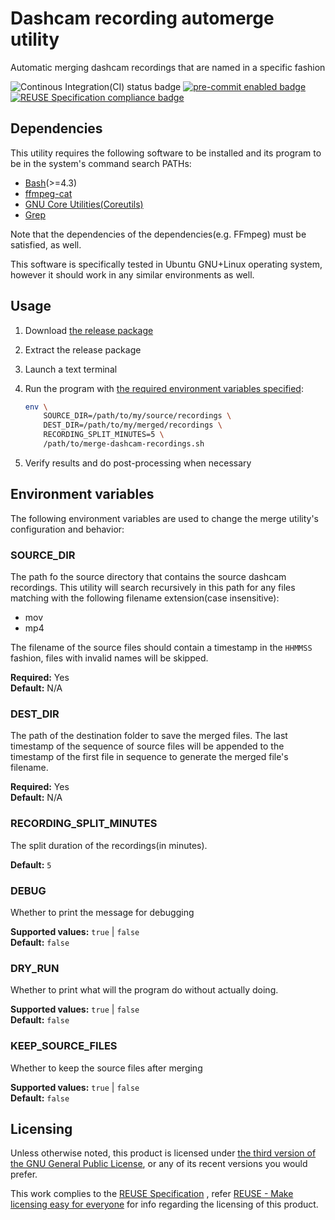 # Dashcam recording automerge utility

Automatic merging dashcam recordings that are named in a specific fashion

![Continous Integration(CI) status badge](https://github.com/brlin-tw/dashcam-recording-automerge/actions/workflows/run-continous-integration.yml/badge.svg "Continous Integration(CI) status") [![pre-commit enabled badge](https://img.shields.io/badge/pre--commit-enabled-brightgreen?logo=pre-commit&logoColor=white "This project uses pre-commit to check potential problems")](https://pre-commit.com/) [![REUSE Specification compliance badge](https://api.reuse.software/badge/github.com/brlin-tw/dashcam-recording-automerge "This project complies to the REUSE specification to decrease software licensing costs")](https://api.reuse.software/info/github.com/brlin-tw/dashcam-recording-automerge)

## Dependencies

This utility requires the following software to be installed and its
program to be in the system's command search PATHs:

* [Bash](https://www.gnu.org/software/bash/)(>=4.3)
* [ffmpeg-cat](https://github.com/brlin-tw/ffmpeg-cat)
* [GNU Core Utilities(Coreutils)](https://www.gnu.org/software/coreutils/)
* [Grep](https://www.gnu.org/software/grep/)

Note that the dependencies of the dependencies(e.g. FFmpeg) must be
satisfied, as well.

This software is specifically tested in Ubuntu GNU+Linux operating
system, however it should work in any similar environments as well.

## Usage

1. Download [the release package](https://github.com/brlin-tw/dashcam-recording-automerge/releases)
1. Extract the release package
1. Launch a text terminal
1. Run the program with [the required environment variables specified](#environment-variables):

    ```sh
    env \
        SOURCE_DIR=/path/to/my/source/recordings \
        DEST_DIR=/path/to/my/merged/recordings \
        RECORDING_SPLIT_MINUTES=5 \
        /path/to/merge-dashcam-recordings.sh
    ```

1. Verify results and do post-processing when necessary

## Environment variables

The following environment variables are used to change the merge utility's configuration and behavior:

### SOURCE_DIR

The path fo the source directory that contains the source dashcam
recordings.  This utility will search recursively in this path for any
files matching with the following filename extension(case insensitive):

* mov
* mp4

The filename of the source files should contain a timestamp in the
`HHMMSS` fashion, files with invalid names will be skipped.

**Required:** Yes  
**Default:** N/A

### DEST_DIR

The path of the destination folder to save the merged files.  The last
timestamp of the sequence of source files will be appended to the
timestamp of the first file in sequence to generate the merged file's
filename.

**Required:** Yes  
**Default:** N/A

### RECORDING_SPLIT_MINUTES

The split duration of the recordings(in minutes).

**Default:** `5`

### DEBUG

Whether to print the message for debugging

**Supported values:** `true` | `false`  
**Default:** `false`

### DRY_RUN

Whether to print what will the program do without actually doing.

**Supported values:** `true` | `false`  
**Default:** `false`

### KEEP_SOURCE_FILES

Whether to keep the source files after merging

**Supported values:** `true` | `false`  
**Default:** `false`

## Licensing

Unless otherwise noted, this product is licensed under [the third version of the GNU General Public License](https://www.gnu.org/licenses/gpl-3.0.html),
or any of its recent versions you would prefer.

This work complies to the [REUSE Specification](https://reuse.software/spec/)
, refer [REUSE - Make licensing easy for everyone](https://reuse.software/)
for info regarding the licensing of this product.
